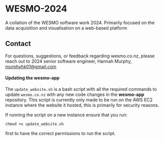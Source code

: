 # WESMO-2024
A collation of the WESMO software work 2024. Primarily focused on the data acquisition and visualisation on a web-based platform

## Contact
For questions, suggestions, or feedback regarding wesmo.co.nz, please reach out to 2024 senior software engineer, Hannah Murphy, murphyhk01@gmail.com

#### Updating the wesmo-app
The `update_website.sh` is a bash script with all the required commands to update `wesmo.co.nz` with any new code changes in the **wesmo-app** repository. This script is currently only made to be run on the AWS EC2 instance where the website it hosted, this is primarily for security reasons.

If running the script on a new instance ensure that you run:

    chmod +x update_website.sh
    
first to have the correct permissions to run the script.